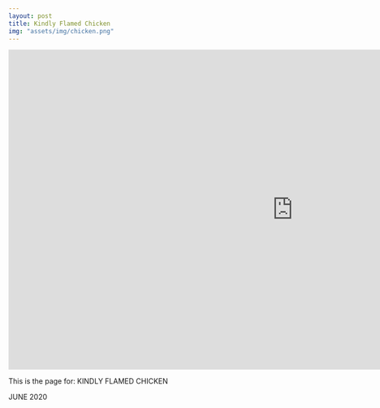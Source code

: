 ```yaml
---
layout: post
title: Kindly Flamed Chicken
img: "assets/img/chicken.png"
---
```


<center><iframe width="1120" height="630" src="https://www.youtube.com/embed/jlgVMQ6d6nw" title="YouTube video player" frameborder="0" allow="accelerometer; autoplay; clipboard-write; encrypted-media; gyroscope; picture-in-picture" allowfullscreen></iframe></center>

This is the page for: KINDLY FLAMED CHICKEN

JUNE 2020
